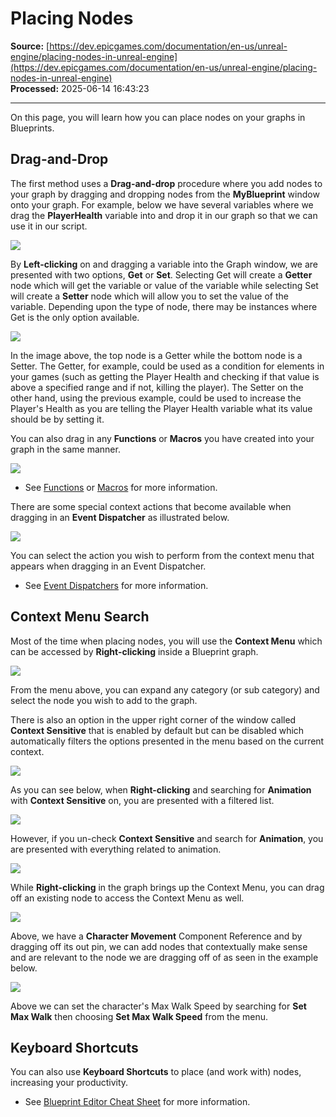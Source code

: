 # Placing Nodes

**Source:** [https://dev.epicgames.com/documentation/en-us/unreal-engine/placing-nodes-in-unreal-engine](https://dev.epicgames.com/documentation/en-us/unreal-engine/placing-nodes-in-unreal-engine)  
**Processed:** 2025-06-14 16:43:23

---

On this page, you will learn how you can place nodes on your graphs in Blueprints.

## Drag-and-Drop

The first method uses a **Drag-and-drop** procedure where you add nodes to your graph by dragging and dropping nodes from the **MyBlueprint** window onto your graph. For example, below we have several variables where we drag the **PlayerHealth** variable into and drop it in our graph so that we can use it in our script.

![](https://d1iv7db44yhgxn.cloudfront.net/documentation/images/3ffc3390-fbe8-4ee1-aac2-2a5c1ff67af1/addingnodes1.png)

By **Left-clicking** on and dragging a variable into the Graph window, we are presented with two options, **Get** or **Set**. Selecting Get will create a **Getter** node which will get the variable or value of the variable while selecting Set will create a **Setter** node which will allow you to set the value of the variable. Depending upon the type of node, there may be instances where Get is the only option available.

![](https://d1iv7db44yhgxn.cloudfront.net/documentation/images/aa72b031-e533-415d-af4e-0abeb5210e15/addingnodes2.png)

In the image above, the top node is a Getter while the bottom node is a Setter. The Getter, for example, could be used as a condition for elements in your games (such as getting the Player Health and checking if that value is above a specified range and if not, killing the player). The Setter on the other hand, using the previous example, could be used to increase the Player's Health as you are telling the Player Health variable what its value should be by setting it.

You can also drag in any **Functions** or **Macros** you have created into your graph in the same manner.

![](https://d1iv7db44yhgxn.cloudfront.net/documentation/images/398a3a84-242f-4727-8736-851c8f72df19/addingnodes7.png)

-   See [Functions](/documentation/en-us/unreal-engine/functions-in-unreal-engine) or [Macros](/documentation/en-us/unreal-engine/macros-in-unreal-engine) for more information.

There are some special context actions that become available when dragging in an **Event Dispatcher** as illustrated below.

![](https://d1iv7db44yhgxn.cloudfront.net/documentation/images/29ba4f45-0392-4a02-abf4-ef390e15249e/addingnodes6.png)

You can select the action you wish to perform from the context menu that appears when dragging in an Event Dispatcher.

-   See [Event Dispatchers](/documentation/en-us/unreal-engine/event-dispatchers-in-unreal-engine) for more information.

## Context Menu Search

Most of the time when placing nodes, you will use the **Context Menu** which can be accessed by **Right-clicking** inside a Blueprint graph.

![](https://d1iv7db44yhgxn.cloudfront.net/documentation/images/4debfce5-be72-4330-9fcf-29b927cf6aee/rightclick1.png)

From the menu above, you can expand any category (or sub category) and select the node you wish to add to the graph.

There is also an option in the upper right corner of the window called **Context Sensitive** that is enabled by default but can be disabled which automatically filters the options presented in the menu based on the current context.

![](https://d1iv7db44yhgxn.cloudfront.net/documentation/images/f10fe35d-c71d-4680-b2d4-1ecb95e07567/rightclick2.png)

As you can see below, when **Right-clicking** and searching for **Animation** with **Context Sensitive** on, you are presented with a filtered list.

![](https://d1iv7db44yhgxn.cloudfront.net/documentation/images/678ef694-6802-4c40-ae65-0ce8d21b2515/rightclick3.png)

However, if you un-check **Context Sensitive** and search for **Animation**, you are presented with everything related to animation.

![](https://d1iv7db44yhgxn.cloudfront.net/documentation/images/59c711e6-bc3e-4552-92ba-28b2e96b98fd/rightclick4.png)

While **Right-clicking** in the graph brings up the Context Menu, you can drag off an existing node to access the Context Menu as well.

![](https://d1iv7db44yhgxn.cloudfront.net/documentation/images/7f632da1-65a9-4382-bdf3-65f5c9b55656/rightclick5.png)

Above, we have a **Character Movement** Component Reference and by dragging off its out pin, we can add nodes that contextually make sense and are relevant to the node we are dragging off of as seen in the example below.

![](https://d1iv7db44yhgxn.cloudfront.net/documentation/images/83ca5463-8264-41b5-b10c-6ded8e21aee6/rightclick6.png)

Above we can set the character's Max Walk Speed by searching for **Set Max Walk** then choosing **Set Max Walk Speed** from the menu.

## Keyboard Shortcuts

You can also use **Keyboard Shortcuts** to place (and work with) nodes, increasing your productivity.

-   See [Blueprint Editor Cheat Sheet](/documentation/en-us/unreal-engine/blueprint-editor-cheat-sheet-in-unreal-engine) for more information.